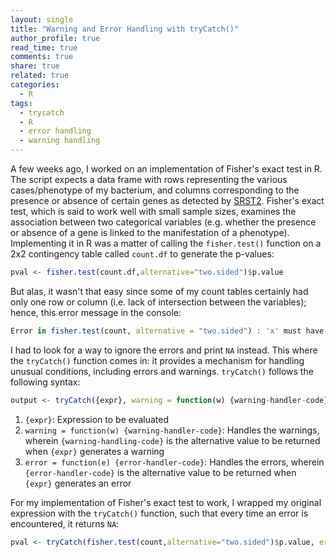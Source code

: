 ```yaml
---
layout: single
title: "Warning and Error Handling with tryCatch()"
author_profile: true
read_time: true
comments: true
share: true
related: true
categories:
  - R
tags:
  - trycatch
  - R
  - error handling
  - warning handling
---
```


A few weeks ago, I worked on an implementation of Fisher's exact test in R. The script expects a data frame with rows representing the various cases/phenotype of my bacterium, and columns corresponding to the presence or absence of certain genes as detected by <a href="https://github.com/katholt/srst2">SRST2</a>. Fisher's exact test, which is said to work well with small sample sizes, examines the association between two categorical variables (e.g. whether the presence or absence of a gene is linked to the manifestation of a phenotype). Implementing it in R was a matter of calling the ```fisher.test()``` function on a 2x2 contingency table called ```count.df``` to generate the p-values:

```R
pval <- fisher.test(count.df,alternative="two.sided")$p.value
```
But alas, it wasn't that easy since some of my count tables certainly had only one row or column (i.e. lack of intersection between the variables); hence, this error message in the console:

<!-- readmore -->

```R
Error in fisher.test(count, alternative = "two.sided") : 'x' must have at least 2 rows and columns
```
I had to look for a way to ignore the errors and print ```NA``` instead. This where the ```tryCatch()``` function comes in: it provides a mechanism for handling unusual conditions, including errors and warnings. ```tryCatch()``` follows the following syntax:

```R
output <- tryCatch({expr}, warning = function(w) {warning-handler-code}, error = function(e) {error-handler-code})
```
1. ```{expr}```: Expression to be evaluated
2. ```warning = function(w) {warning-handler-code}```: Handles the warnings, wherein ```{warning-handling-code}``` is the alternative value to be returned when ```{expr}``` generates a warning
3. ```error = function(e) {error-handler-code}```: Handles the errors, wherein ```{error-handler-code}``` is the alternative value to be returned when ```{expr}``` generates an error

For my implementation of Fisher's exact test to work, I wrapped my original expression with the ```tryCatch()``` function, such that every time an error is encountered, it returns ```NA```:

```R
pval <- tryCatch(fisher.test(count,alternative="two.sided")$p.value, error=function(e) NA)
```
